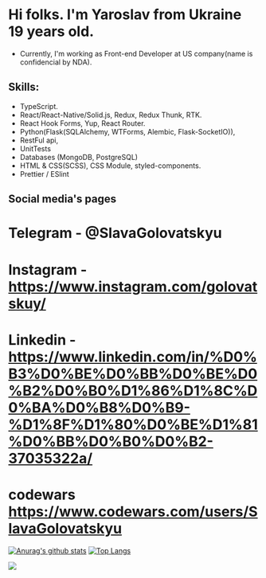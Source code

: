 # Hi folks. I'm Yaroslav from Ukraine 19 years old.
* Currently, I'm working as Front-end Developer at US company(name is confidencial by NDA).

## Skills:
* TypeScript.
* React/React-Native/Solid.js, Redux, Redux Thunk, RTK.
* React Hook Forms, Yup, React Router.
* Python(Flask(SQLAlchemy, WTForms, Alembic, Flask-SocketIO)),
* RestFul api,
* UnitTests
* Databases (MongoDB, PostgreSQL)
* HTML & CSS(SCSS), CSS Module, styled-components.
* Prettier / ESlint


## Social media's pages
# Telegram - @SlavaGolovatskyu
# Instagram - https://www.instagram.com/golovatskuy/
# Linkedin - https://www.linkedin.com/in/%D0%B3%D0%BE%D0%BB%D0%BE%D0%B2%D0%B0%D1%86%D1%8C%D0%BA%D0%B8%D0%B9-%D1%8F%D1%80%D0%BE%D1%81%D0%BB%D0%B0%D0%B2-37035322a/
# codewars https://www.codewars.com/users/SlavaGolovatskyu


[![Anurag's github stats](https://github-readme-stats.vercel.app/api?username=SlavaGolovatskyu)](https://github.com/anuraghazra/github-readme-stats)
[![Top Langs](https://github-readme-stats.vercel.app/api/top-langs/?username=SlavaGolovatskyu&layout=compact)](https://github.com/anuraghazra/github-readme-stats)

<img src="https://github-readme-streak-stats.herokuapp.com?user=SlavaGolovatskyu&theme=dark&date_format=M%20j%5B%2C%20Y%5D" >
